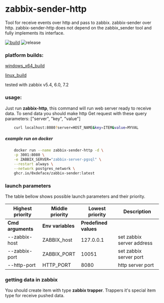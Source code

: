 # zabbix-sender-http
Tool for receive events over http and pass to zabbix. zabbix-sender over http.
zabbix-sender-http does not depend on the zabbix_sender tool and fully implements its interface.

[![build](https://github.com/0xdeface/zabbix-sender-http/actions/workflows/build.yml/badge.svg?branch=master)](https://github.com/0xdeface/zabbix-sender-http/actions/workflows/build.yml)
![release](https://img.shields.io/github/v/release/0xdeface/zabbix-sender-http.svg)


### platform builds: 
[windows_x64_build](dist/zabbix-http.exe)

[linux_build](dist/zabbix-http)


tested with zabbix v5.4, 6.0, 7.2  

### usage:
Just run **zabbix-http**, this command will run web server ready to receive data. 
To send data you should make http Get request with these query parameters: ["server", "key", "value"] 
```bash
    curl localhost:8080?server=HOST_NAME&key=ITEM&value=MYVAL
```
##### example run on docker
```bash
    docker run --name zabbix-sender-http -d \
    -p 3001:8080 \
    -e ZABBIX_SERVER="zabbix-server-pgsql" \
    --restart always \
    --network postgres_network \
    ghcr.io/0xdeface/zabbix-sender:latest
```

### launch parameters

The table bellow shows possible launch parameters and their priority. 

| Highest priority  | Middle priority   | Lowest priority       | Description               | 
|-------------------|-------------------|-----------------------|---------------------------|
| **Cmd arguments** | **Env variables** | **Predefined values** |                       |   
| --zabbix-host     | ZABBIX_host       | 127.0.0.1             | set zabbix server address |   
| --zabbix-port     | ZABBIX_PORT       | 10051                 | set zabbix server port    |   
| --http-port       | HTTP_PORT         | 8080                  | http server port          |   

### getting data in zabbix
You should create item with type **zabbix trapper**. Trappers it's special item type for receive pushed data.

